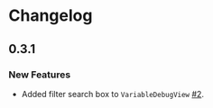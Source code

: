 # Changelog

## 0.3.1

### New Features
- Added filter search box to `VariableDebugView` [#2](https://github.com/scenarioworld/articy-js-react/pull/2).
